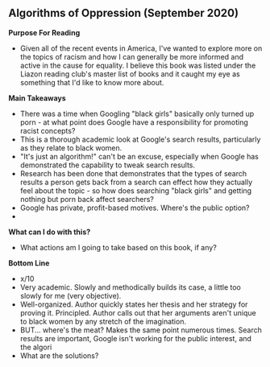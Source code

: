 ## Algorithms of Oppression (September 2020)

**Purpose For Reading**
- Given all of the recent events in America, I've wanted to explore more on the topics of racism and how I can generally be more informed and active in the cause for equality. I believe this book was listed under the Liazon reading club's master list of books and it caught my eye as something that I'd like to know more about.
 
**Main Takeaways**
- There was a time when Googling "black girls" basically only turned up porn - at what point does Google have a responsibility for promoting racist concepts?
- This is a thorough academic look at Google's search results, particularly as they relate to black women.
- "It's just an algorithm!" can't be an excuse, especially when Google has demonstrated the capability to tweak search results.
- Research has been done that demonstrates that the types of search results a person gets back from a search can effect how they actually feel about the topic - so how does searching "black girls" and getting nothing but porn back affect searchers?
- Google has private, profit-based motives. Where's the public option?
- 

**What can I do with this?**
- What actions am I going to take based on this book, if any?

**Bottom Line**
- x/10
- Very academic. Slowly and methodically builds its case, a little too slowly for me (very objective).
- Well-organized. Author quickly states her thesis and her strategy for proving it. Principled. Author calls out that her arguments aren't unique to black women by any stretch of the imagination.
- BUT... where's the meat? Makes the same point numerous times. Search results are important, Google isn't working for the public interest, and the algori
- What are the solutions?
<!--stackedit_data:
eyJoaXN0b3J5IjpbLTEwNTE1Mzc1OTgsMTg5NTk1MjIyNiw0Mj
YyNTcyOTIsLTEyMzM1OTEzNjldfQ==
-->